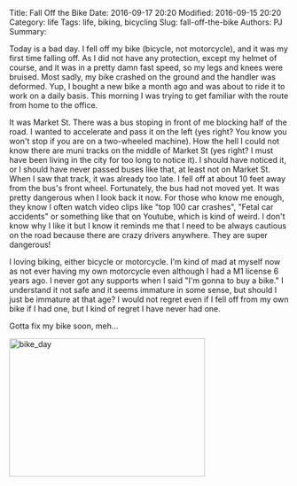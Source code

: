 Title: Fall Off the Bike
Date: 2016-09-17 20:20
Modified: 2016-09-15 20:20
Category: life
Tags: life, biking, bicycling
Slug: fall-off-the-bike
Authors: PJ
Summary:

Today is a bad day. I fell off my bike (bicycle, not motorcycle), and it was my first time falling off. As I did not have any protection, except my helmet of course, and it was in a pretty damn fast speed, so my legs and knees were bruised. Most sadly, my bike crashed on the ground and the handler was deformed. Yup, I bought a new bike a month ago and was about to ride it to work on a daily basis. This morning I was trying to get familiar with the route from home to the office. 
 
It was Market St. There was a bus stoping in front of me blocking half of the road. I wanted to accelerate and pass it on the left (yes right? You know you won't stop if you are on a two-wheeled machine). How the hell I could not know there are muni tracks on the middle of Market St (yes right? I must have been living in the city for too long to notice it). I should have noticed it, or I should have never passed buses like that, at least not on Market St. When I saw that track, it was already too late. I fell off at about 10 feet away from the bus's front wheel. Fortunately, the bus had not moved yet. It was pretty dangerous when I look back it now. For those who know me enough, they know I often watch video clips like "top 100 car crashes", "Fetal car accidents" or something like that on Youtube, which is kind of weird. I don't know why I like it but I know it reminds me that I need to be always cautious on the road because there are crazy drivers anywhere. They are super dangerous!
 
I loving biking, either bicycle or motorcycle. I'm kind of mad at myself now as not ever having my own motorcycle even although I had a M1 license 6 years ago. I never got any supports when I said "I'm gonna to buy a bike." I understand it not safe and it seems immature in some sense, but should I just be immature at that age? I would not regret even if I fell off from my own bike if I had one, but I kind of regret I have never had one.
 
Gotta fix my bike soon, meh...

<!--![images]({attach}/images/bike_day.JPG)-->
 
 <img alt="bike_day" src="{attach}/images/bike_day.JPG" width="353" height="250" />


